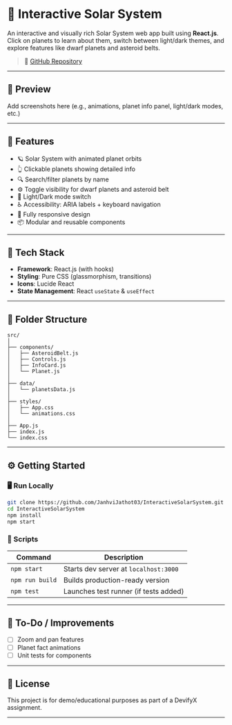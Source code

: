 # 🌌 Interactive Solar System

An interactive and visually rich Solar System web app built using **React.js**. Click on planets to learn about them, switch between light/dark themes, and explore features like dwarf planets and asteroid belts.


> 📂 [GitHub Repository](https://github.com/JanhviJathot03/InteractiveSolarSystem)

---

## 📸 Preview

Add screenshots here (e.g., animations, planet info panel, light/dark modes, etc.)

---

## 🧠 Features

- 🪐 Solar System with animated planet orbits
- 👆 Clickable planets showing detailed info
- 🔍 Search/filter planets by name
- ⚙️ Toggle visibility for dwarf planets and asteroid belt
- 🎨 Light/Dark mode switch
- ♿ Accessibility: ARIA labels + keyboard navigation
- 📱 Fully responsive design
- 📦 Modular and reusable components

---

## 🧰 Tech Stack

- **Framework**: React.js (with hooks)
- **Styling**: Pure CSS (glassmorphism, transitions)
- **Icons**: Lucide React
- **State Management**: React `useState` & `useEffect`

---

## 📁 Folder Structure

```
src/
│
├── components/
│   ├── AsteroidBelt.js
│   ├── Controls.js
│   ├── InfoCard.js
│   └── Planet.js
│
├── data/
│   └── planetsData.js
│
├── styles/
│   ├── App.css
│   └── animations.css
│
├── App.js
├── index.js
└── index.css
```

---

## ⚙️ Getting Started

### 🖥️ Run Locally

```bash
git clone https://github.com/JanhviJathot03/InteractiveSolarSystem.git
cd InteractiveSolarSystem
npm install
npm start
```

### 🔧 Scripts

| Command         | Description                         |
|-----------------|-------------------------------------|
| `npm start`     | Starts dev server at `localhost:3000` |
| `npm run build` | Builds production-ready version     |
| `npm test`      | Launches test runner (if tests added) |

---

## 🚧 To-Do / Improvements

- [ ] Zoom and pan features
- [ ] Planet fact animations
- [ ] Unit tests for components

---

## 📜 License

This project is for demo/educational purposes as part of a DevifyX assignment.

---


